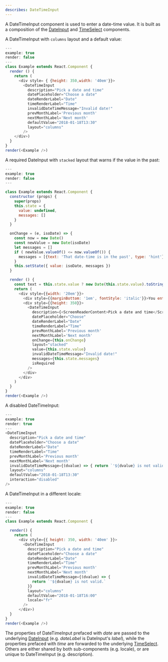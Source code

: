 ```yaml
---
describes: DateTimeInput
---
```


A DateTimeInput component is used to enter a date-time value. It is built as a composition
of the [DateInput](#DateInput) and [TimeSelect](#TimeSelect) components.

A DateTimeInput with `columns` layout and a default value:

```js
---
example: true
render: false
---
class Example extends React.Component {
  render () {
    return (
      <div style= { {height: 350,width: '40em'}}>
        <DateTimeInput
          description="Pick a date and time"
          datePlaceholder="Choose a date"
          dateRenderLabel="Date"
          timeRenderLabel="Time"
          invalidDateTimeMessage="Invalid date!"
          prevMonthLabel='Previous month'
          nextMonthLabel='Next month'
          defaultValue="2018-01-18T13:30"
          layout="columns"
        />
    </div>)
  }
}
render(<Example />)
```

A required DateInput with `stacked` layout that warns if the value in the past:

```js
---
example: true
render: false
---

class Example extends React.Component {
  constructor (props) {
    super(props)
    this.state = {
      value: undefined,
      messages: []
    }
  }

  onChange = (e, isoDate) => {
    const now = new Date()
    const newValue = new Date(isoDate)
    let messages = []
    if ( newValue.valueOf() <= now.valueOf()) {
      messages = [{text: 'That date-time is in the past', type: 'hint'}]
    }
    this.setState({ value: isoDate, messages })
  }

  render () {
    const text = this.state.value ? new Date(this.state.value).toString() : 'N/A'
    return (
      <div style={{width: '20em'}}>
        <div style={{marginBottom: '1em', fontStyle: 'italic'}}>You entered:<br/>{text}</div>
        <div style={{height: 350}}>
          <DateTimeInput
            description={<ScreenReaderContent>Pick a date and time</ScreenReaderContent>}
            datePlaceholder="Choose"
            dateRenderLabel="Date"
            timeRenderLabel="Time"
            prevMonthLabel='Previous month'
            nextMonthLabel='Next month'
            onChange={this.onChange}
            layout="stacked"
            value={this.state.value}
            invalidDateTimeMessage="Invalid date!"
            messages={this.state.messages}
            isRequired
          />
        </div>
      </div>
    )
  }
}
render(<Example />)
```

A disabled DateTimeInput:

```js
---
example: true
render: true
---
<DateTimeInput
  description="Pick a date and time"
  datePlaceholder="Choose a date"
  dateRenderLabel="Date"
  timeRenderLabel="Time"
  prevMonthLabel='Previous month'
  nextMonthLabel='Next month'
  invalidDateTimeMessage={(dvalue) => { return `'${dvalue} is not valid.` }}
  layout="columns"
  defaultValue="2018-01-18T13:30"
  interaction="disabled"
/>
```

A DateTimeInput in a different locale:

```js
---
example: true
render: false
---
class Example extends React.Component {

  render() {
    return (
      <div style={{ height: 350, width: '40em' }}>
        <DateTimeInput
          description="Pick a date and time"
          datePlaceholder="Choose a date"
          dateRenderLabel="Date"
          timeRenderLabel="Time"
          prevMonthLabel='Previous month'
          nextMonthLabel='Next month'
          invalidDateTimeMessage={(dvalue) => {
            return `'${dvalue} is not valid.`
          }}
          layout="columns"
          defaultValue="2018-01-18T16:00"
          locale="fr"
        />
      </div>)
  }
}
render(<Example />)
```

The properties of DateTimeInput prefaced with _date_ are passed to the underlying [DateInput](#DateInput)
(e.g. _dateLabel_ is DateInput's _label_), while the properties prefaced
with _time_ are forwarded to the underlying
[TimeSelect](#TimeSelect). Others are either shared by both sub-components (e.g. locale), or
are unique to DateTimeInput (e.g. description).
